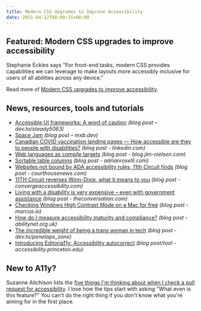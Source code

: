 ```yaml
---
title: Modern CSS Upgrades to Improve Accessibility
date: 2021-04-12T08:00:21+00:00
---
```


## Featured: Modern CSS upgrades to improve accessibility

Stephanie Eckles says "For front-end tasks, modern CSS provides capabilities we can leverage to make layouts more accessibly inclusive for users of all abilities across any device."

Read more of [Modern CSS upgrades to improve accessibility](https://moderncss.dev/modern-css-upgrades-to-improve-accessibility/).

## News, resources, tools and tutorials

- [Accessible UI frameworks: A word of caution](https://dev.to/steady5063/accessible-ui-frameworks-a-word-of-caution-2ene) *(blog post – dev.to/steady5063)*
- [Space Jam](https://mxb.dev/blog/space-jam/) *(blog post – mxb.dev)*
- [Canadian COVID vaccination landing pages — How accessible are they to people with disabilities?](https://www.linkedin.com/pulse/canadian-covid-vaccination-landing-pages-how-people-boudreau-cpwa/) *(blog post - linkedin.com)*
- [Web languages as compile targets](https://blog.jim-nielsen.com/2021/web-languages-as-compile-targets/) *(blog post - blog.jim-nielsen.com)*
- [Sortable table columns](https://adrianroselli.com/2021/04/sortable-table-columns.html) *(blog post - adrianroselli.com)*
- [Websites not bound by ADA accessibility rules, 11th Circuit finds](https://www.courthousenews.com/websites-not-bound-by-ada-accessibility-rules-11th-circuit-finds/) *(blog post - courthousenews.com)*
- [11TH Circuit reverses Winn-Dixie, what it means to you](https://convergeaccessibility.com/2021/04/07/11th-circuit-reverses-winn-dixie/) *(blog post - convergeaccessibility.com)*
- [Living with a disability is very expensive – even with government assistance](https://theconversation.com/living-with-a-disability-is-very-expensive-even-with-government-assistance-157283) *(blog post - theconversation.com)*
- [Checking Windows High Contrast Mode on a Mac for free](https://marcus.io/blog/checking-whcm-on-mac) *(blog post - marcus.io)*
- [How do I measure accessibility maturity and compliance?](https://abilitynet.org.uk/news-blogs/how-do-i-measure-accessibility-maturity-and-compliance) *(blog post - abilitynet.org.uk)*
- [The incredible weight of being a trans woman in tech](https://dev.to/penelope_zone/the-incredible-weight-of-being-a-trans-woman-in-tech-45n0) *(blog post - dev.to/penelope_zone)*
- [Introducing Editoria11y: Accessibility autocorrect](https://accessibility.princeton.edu/news/introducing-editoria11y) *(blog post/tool - accessibility.princeton.edu)*

## New to A11y?

Suzanne Aitchison lists the [five things I'm thinking about when I check a pull request for accessibility](https://dev.to/s_aitchison/5-things-i-m-thinking-about-when-i-check-a-pull-request-for-accessibility-3gmo). I love how the tips start with asking "What even is this feature?" You can't do the right thing if you don't know what you're aiming for in the first place.
